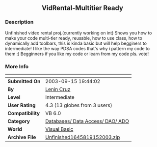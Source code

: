 ﻿<div align="center">

## VidRental\-Multitier Ready


</div>

### Description

Unfinished video rental proj.(currently working on int) Shows you how to make your code multi-tier ready, reusable, how to use class, how to dynamically add toolbars, this is kinda basic but will help begginers to intermediate! I like the way PDSA codes that's why i pattern my code to them :) Begginners if you like my code or learn from my code pls. vote!
 
### More Info
 


<span>             |<span>
---                |---
**Submitted On**   |2003-09-15 19:44:02
**By**             |[Lenin Cruz](https://github.com/Planet-Source-Code/PSCIndex/blob/master/ByAuthor/lenin-cruz.md)
**Level**          |Intermediate
**User Rating**    |4.3 (13 globes from 3 users)
**Compatibility**  |VB 6\.0
**Category**       |[Databases/ Data Access/ DAO/ ADO](https://github.com/Planet-Source-Code/PSCIndex/blob/master/ByCategory/databases-data-access-dao-ado__1-6.md)
**World**          |[Visual Basic](https://github.com/Planet-Source-Code/PSCIndex/blob/master/ByWorld/visual-basic.md)
**Archive File**   |[Unfinished1645819152003\.zip](https://github.com/Planet-Source-Code/lenin-cruz-vidrental-multitier-ready__1-48520/archive/master.zip)









